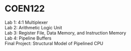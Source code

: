 # COEN122
Lab 1: 4:1 Multiplexer   
Lab 2: Arithmetic Logic Unit  
Lab 3: Register File, Data Memory, and Instruction Memory  
Lab 4: Pipeline Buffers  
Final Project: Structural Model of Pipelined CPU  
